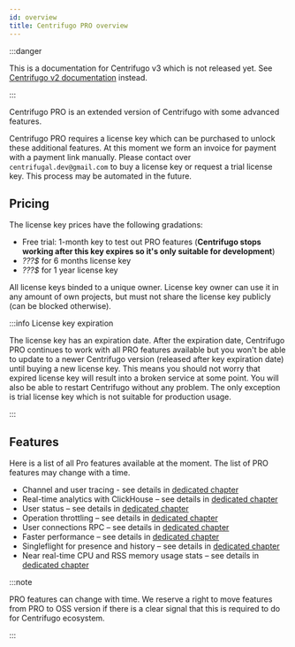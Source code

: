 ```yaml
---
id: overview
title: Centrifugo PRO overview
---
```


:::danger

This is a documentation for Centrifugo v3 which is not released yet. See [Centrifugo v2 documentation](https://centrifugal.github.io/centrifugo/) instead.

:::

Centrifugo PRO is an extended version of Centrifugo with some advanced features.

Centrifugo PRO requires a license key which can be purchased to unlock these additional features. At this moment we form an invoice for payment with a payment link manually. Please contact over `centrifugal.dev@gmail.com` to buy a license key or request a trial license key. This process may be automated in the future.

## Pricing

The license key prices have the following gradations:

* Free trial: 1-month key to test out PRO features (**Centrifugo stops working after this key expires so it's only suitable for development**)
* <em>???$</em> for 6 months license key
* <em>???$</em> for 1 year license key

All license keys binded to a unique owner. License key owner can use it in any amount of own projects, but must not share the license key publicly (can be blocked otherwise).

:::info License key expiration

The license key has an expiration date. After the expiration date, Centrifugo PRO continues to work with all PRO features available but you won't be able to update to a newer Centrifugo version (released after key expiration date) until buying a new license key. This means you should not worry that expired license key will result into a broken service at some point. You will also be able to restart Centrifugo without any problem. The only exception is trial license key which is not suitable for production usage.

:::

## Features

Here is a list of all Pro features available at the moment. The list of PRO features may change with a time.

* Channel and user tracing - see details in [dedicated chapter](./tracing.md)
* Real-time analytics with ClickHouse – see details in [dedicated chapter](./analytics.md)
* User status – see details in [dedicated chapter](./user_status.md)
* Operation throttling – see details in [dedicated chapter](./throttling.md)
* User connections RPC – see details in [dedicated chapter](./user_connections.md)
* Faster performance – see details in [dedicated chapter](./performance.md)
* Singleflight for presence and history – see details in [dedicated chapter](./singleflight.md)
* Near real-time CPU and RSS memory usage stats – see details in [dedicated chapter](./process_stats.md)

:::note

PRO features can change with time. We reserve a right to move features from PRO to OSS version if there is a clear signal that this is required to do for Centrifugo ecosystem.

:::